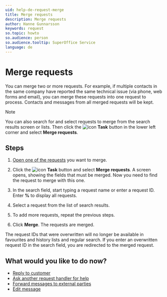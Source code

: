 ```yaml
---
uid: help-de-request-merge
title: Merge requests
description: Merge requests
author: Hanne Gunnarsson
keywords: request
so.topic: howto
so.audience: person
so.audience.tooltip: SuperOffice Service
language: de
---
```


# Merge requests

You can merge two or more requests. For example, if multiple contacts in the same company have reported the same technical issue (via phone, web forms and email), you can merge these requests into one request to process. Contacts and messages from all merged requests will be kept.

> [!NOTE]
> You can also search for and select requests to merge from the search results screen or lists. Then click the ![icon][img1] **Task** button in the lower left corner and select **Merge requests**.

## Steps

1. [Open one of the requests][1] you want to merge.

1. Click the ![icon][img1] **Task** button and select **Merge requests**. A screen opens, showing the fields that must be merged. Now you need to find the request to merge with this one.

1. In the search field, start typing a request name or enter a request ID. Enter **%** to display all requests.

1. Select a request from the list of search results.

1. To add more requests, repeat the previous steps.

1. Click **Merge**. The requests are merged.

The request IDs that were overwritten will no longer be available in favourites and history lists and regular search. If you enter an overwritten request ID in the search field, you are redirected to the merged request.

## What would you like to do now?

* [Reply to customer][3]
* [Ask another request handler for help][4]
* [Forward messages to external parties][5]
* [Edit message][2]

<!-- Referenced links -->
[1]: ../index.md#open
[2]: edit-message.md
[3]: reply.md
[4]: transfer.md
[5]: forward.md

<!-- Referenced images -->
[img1]: ../../../../media/icons/btn-menu.png

